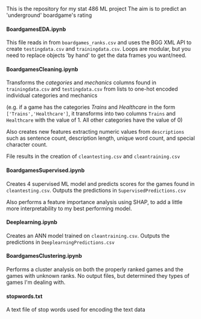 This is the repository for my stat 486 ML project
The aim is to predict an 'underground' boardgame's rating


#### BoardgamesEDA.ipynb
This file reads in from `boardgames_ranks.csv` and uses the BGG XML API to create `testingdata.csv` and `trainingdata.csv`. Loops are modular, but you need to replace objects 'by hand' to get the data frames you want/need.

#### BoardgamesCleaning.ipynb
Transforms the *categories* and *mechanics* columns found in `trainingdata.csv` and `testingdata.csv` from lists to one-hot encoded individual categories and mechanics

(e.g. if a game has the categories *Trains* and *Healthcare* in the form `['Trains','Healthcare']`, it transforms into two columns `Trains` and `Healthcare` with the value of 1. All other categories have the value of 0)

Also creates new features extracting numeric values from `descriptions` such as sentence count, description length, unique word count, and special character count.

File results in the creation of `cleantesting.csv` and `cleantraining.csv`

#### BoardgamesSupervised.ipynb
Creates 4 supervised ML model and predicts scores for the games found in `cleantesting.csv`.
Outputs the predictions in `SupervisedPredictions.csv`

Also performs a feature importance analysis using SHAP, to add a little more interpretability to my best performing model.

#### Deeplearning.ipynb
Creates an ANN model trained on `cleantraining.csv`. Outputs the predictions in `DeeplearningPredictions.csv`

#### BoardgamesClustering.ipynb
Performs a cluster analysis on both the properly ranked games and the games with unknown ranks. No output files, but determined they types of games I'm dealing with.

#### stopwords.txt
A text file of stop words used for encoding the text data